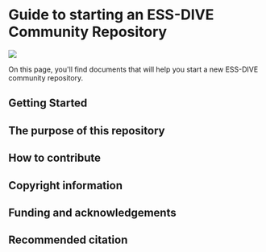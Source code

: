 # Guide to starting an ESS-DIVE Community Repository

![](http://ess-dive.lbl.gov/wp-content/themes/ess-dive/images/ess-dive-site-title-logo.png)

On this page, you'll find documents that will help you start a new ESS-DIVE community repository.

## Getting Started

## The purpose of this repository

## How to contribute

## Copyright information

## Funding and acknowledgements

## Recommended citation





